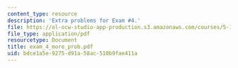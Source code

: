 ```yaml
---
content_type: resource
description: 'Extra problems for Exam #4.'
file: https://ol-ocw-studio-app-production.s3.amazonaws.com/courses/5-13-organic-chemistry-ii-fall-2006/bdce1a5e9275d91a58ac510b9fae411a_exam_4_more_prob.pdf
file_type: application/pdf
resourcetype: Document
title: exam_4_more_prob.pdf
uid: bdce1a5e-9275-d91a-58ac-510b9fae411a
---
```

